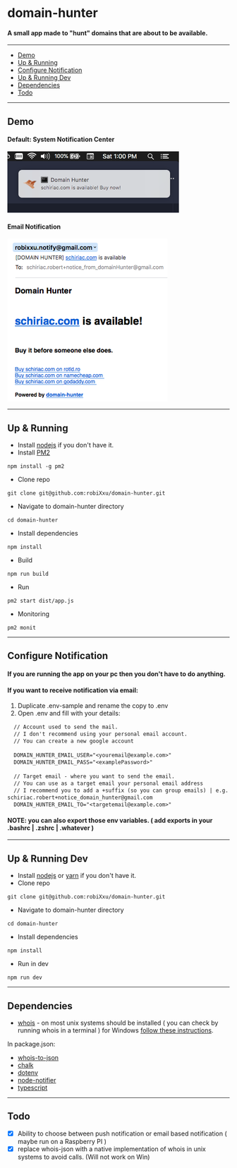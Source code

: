 # domain-hunter
#### A small app made to "hunt" domains that are about to be available.
---
- [Demo](#demo)
- [Up & Running](#up-&-running)
- [Configure Notification](#configure-notification)
- [Up & Running Dev](#up-&-running-dev)
- [Dependencies](#dependencies)
- [Todo](#todo)

---

## Demo
#### Default: System Notification Center
![](src/assets/sysNotify.png)
#### Email Notification
![](src/assets/emailNotify.png)

---

## Up & Running

* Install [nodejs](https://nodejs.org/en/download/) if you don't have it.
* Install [PM2](https://pm2.io/doc/en/runtime/quick-start/)
```
npm install -g pm2
```
* Clone repo
```
git clone git@github.com:robiXxu/domain-hunter.git
```
* Navigate to domain-hunter directory
```
cd domain-hunter
```
* Install dependencies
```
npm install 
```
* Build
```
npm run build
```
* Run
```
pm2 start dist/app.js
```
* Monitoring
```
pm2 monit
```

---

## Configure Notification
#### If you are running the app on your pc then you don't have to do anything.

#### If you want to receive notification via email:
1. Duplicate .env-sample and rename the copy to .env
2. Open .env and fill with your details:
```
  // Account used to send the mail. 
  // I don't recommend using your personal email account.
  // You can create a new google account 

  DOMAIN_HUNTER_EMAIL_USER="<youremail@example.com>"
  DOMAIN_HUNTER_EMAIL_PASS="<examplePassword>"
  
  // Target email - where you want to send the email. 
  // You can use as a target email your personal email address
  // I recommend you to add a +suffix (so you can group emails) | e.g. schiriac.robert+notice_domain_hunter@gmail.com
  DOMAIN_HUNTER_EMAIL_TO="<targetemail@example.com>"
```
#### NOTE: you can also export those env variables. ( add exports in your .bashrc | .zshrc | .whatever )

---

## Up & Running Dev
* Install [nodejs](https://nodejs.org/en/download/) or [yarn](https://yarnpkg.com/en/docs/install) if you don't have it. 
* Clone repo
```
git clone git@github.com:robiXxu/domain-hunter.git
```
* Navigate to domain-hunter directory
```
cd domain-hunter
```
* Install dependencies
```
npm install 
```
* Run in dev
```
npm run dev
```

---

## Dependencies
- [whois](https://en.wikipedia.org/wiki/WHOIS) - on most unix systems should be installed ( you can check by running whois in a terminal ) for Windows [follow these instructions](https://www.npmjs.com/package/whois-to-json#dependencies).

In package.json:
- [whois-to-json](https://www.npmjs.com/package/whois-to-json)
- [chalk](https://www.npmjs.com/package/chalk)
- [dotenv](https://www.npmjs.com/package/dotenv)
- [node-notifier](https://www.npmjs.com/package/node-notifier)
- [typescript](https://www.npmjs.com/package/typescript)

---

## Todo
- [x] Ability to choose between push notification or email based notification ( maybe run on a Raspberry PI )
- [x] replace whois-json with a native implementation of whois in unix systems to avoid calls. (Will not work on Win)
